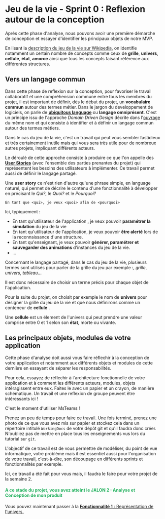 # Jeu de la vie - Sprint 0 : Reflexion autour de la conception

Après cette phase d'analyse, nous pouvons avoir une première démarche de conception et essayer d'identifier les principaux objets de notre MVP. 

En lisant la [description du jeu de la vie sur Wikipedia](https://fr.wikipedia.org/wiki/Jeu_de_la_vie), on identifie notamment un certain nombre de concepts comme ceux de **grille**, **univers**, **cellule**, **état**, **amorce** ainsi que tous les concepts faisant référence aux différentes structures. 


## Vers un langage commun

Dans cette phase de reflexion sur la conception, pour favoriser le travail collaboratif et une compréhension commune entre tous les membres du projet, il est important de définir, dès le début du projet, un **vocabulaire commun** autour des termes métier. Dans le jargon du developpement de logiciels, on parle de [**ubiquitous language**](http://referentiel.institut-agile.fr/ubiquitous.html) ou **langage omniprésent**. C'est un principe issu de l'approche *Domain Driven Design* décrite dans l'[ouvrage](https://github.com/p0w34007/ebooks/blob/master/Eric%20Evans%202003%20-%20Domain-Driven%20Design%20-%20Tackling%20Complexity%20in%20the%20Heart%20of%20Software.pdf) du même nom et qui consiste à identifier et à définir un langage commun autour des termes métiers.


Dans le cas du jeu de la vie, c'est un travail qui peut vous sembler fastidieux et très certainement inutile mais qui vous sera très utile pour de nombreux autres projets, impliquant différents acteurs.

Le déroulé de cette approche consiste à produire ce que l'on appelle des [**User Stories**](https://en.wikipedia.org/wiki/User_story) (avec l'ensemble des parties prenantes du projet) qui représentent les besoins des utilisateurs à implémenter. Ce travail permet aussi de définir le langage partagé.

Une **user story** ce n'est rien d'autre qu'une phrase simple, en language naturel, qui permet de décrire le contenu d'une fonctionnalité à développer en précisant le *Qui?*, le *Quoi?* et le *Pourquoi?*

 `En tant que <qui>, je veux <quoi> afin de <pourquoi>`

Ici, typiquement : 

+ En tant qu'utilisateur de l'application , je veux pouvoir **paramétrer la simulation** du jeu de la vie
+ En tant qu'utilisateur de l'application, je veux pouvoir **être alerté** lors de la reconnaissance d'une structure.
+ En tant qu'enseignant, je veux pouvoir **générer, paramétrer et sauvegarder des animations** d'instances du jeu de la vie.
+ ...


Concernant le langage partagé, dans le cas du jeu de la vie, plusieurs termes sont utilisés pour parler de la grille du jeu par exemple :, *grille*, *univers*, *tableau*...

Il est donc nécessaire de choisir un terme précis pour chaque objet de l'application.

Pour la suite du projet, on choisit par exemple le nom de **univers** pour désigner la grille du jeu de la vie et que nous définirons comme un conteneur de **cellule** .

Une **cellule** est un élement de l'univers qui peut prendre une valeur comprise entre 0 et 1 selon son **état**, morte ou vivante.

## Les principaux objets, modules de votre application

Cette phase d'analyse doit aussi vous faire réflechir à la conception de votre application et notamment aux différents objets et modules de cette dernière en essayant de séparer les responsabilités. 

Pour cela, essayez de réflechir à l'architecture fonctionnelle de votre application et à comment les différents acteurs, modules, objets intéragissent entre eux. Faites le avec un papier et un crayon, de manière schématique. Un travail et une reflexion de groupe peuvent être intéressants ici !

C'est le moment d'utiliser MsTeams !

Prenez un peu de temps pour faire ce travail. Une fois terminé, prenez une photo de ce que vous avez mis sur papier et stockez cela dans un répertoire intitulé `WorkingDocs` de votre dépôt git et qu'il faudra donc créer. N'oubliez pas de mettre en place tous les enseignements vus lors du tutorial sur `git`.
 
L'objectif de ce travail est de vous permettre de modéliser, du point de vue informatique, votre problème mais il est essentiel aussi pour l'organisation de votre travail, c'est-à-dire, son découpage en différents sprints et fonctionnalités par exemple. 

Ici, ce travail a été fait pour vous mais, il faudra le faire pour votre projet de la semaine 2.

#### <span style="color: #26B260">A ce stade du projet, vous avez atteint le JALON 2 : Analyse et Conception de mon produit </span> 


Vous pouvez maintenant passer à la [**Fonctionnalité 1** : Représentation de l'univers.](./jeudelavie_S1_Univers.md)